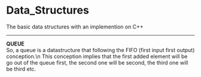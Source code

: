 # Data_Structures
The basic data structures with an implemention on C++
____
**QUEUE**\
So, a queue is a datastructure that following the FIFO (first input first output) conception.\n
This conception implies that the first added element will be go out of the queue first, the second one will be second, the third one will be third etc.

